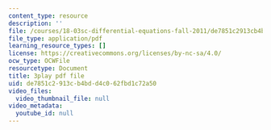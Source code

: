 ```yaml
---
content_type: resource
description: ''
file: /courses/18-03sc-differential-equations-fall-2011/de7851c2913cb4bdd4c062fbd1c72a50_76WdBlGpxVw.pdf
file_type: application/pdf
learning_resource_types: []
license: https://creativecommons.org/licenses/by-nc-sa/4.0/
ocw_type: OCWFile
resourcetype: Document
title: 3play pdf file
uid: de7851c2-913c-b4bd-d4c0-62fbd1c72a50
video_files:
  video_thumbnail_file: null
video_metadata:
  youtube_id: null
---
```

